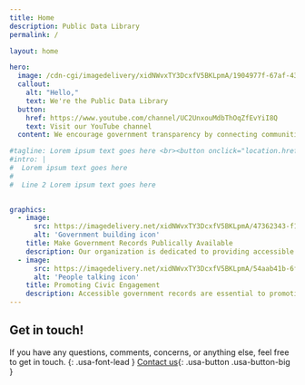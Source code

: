 ```yaml
---
title: Home
description: Public Data Library
permalink: /

layout: home

hero:
  image: /cdn-cgi/imagedelivery/xidNWvxTY3DcxfV5BKLpmA/1904977f-67af-435f-c3a3-3b1e9f42c600/unlimited
  callout:
    alt: "Hello,"
    text: We're the Public Data Library
  button:
    href: https://www.youtube.com/channel/UC2UnxouMdbThOqZfEvYiI8Q
    text: Visit our YouTube channel
  content: We encourage government transparency by connecting communities to hard-to-find government records - for free.

#tagline: Lorem ipsum text goes here <br><button onclick="location.href='Lorem ipsum text goes here'" class="">Donate</button>
#intro: |
#  Lorem ipsum text goes here
#
#  Line 2 Lorem ipsum text goes here
  

graphics:
  - image:
      src: https://imagedelivery.net/xidNWvxTY3DcxfV5BKLpmA/47362343-f141-43f4-a1d7-29b6b6492c00/150
      alt: 'Government building icon'
    title: Make Government Records Publically Available
    description: Our organization is dedicated to providing accessible and transparent government records. By leveraging the latest technology and industry best practices, we present complex data in a clear and user-friendly format.
  - image:
      src: https://imagedelivery.net/xidNWvxTY3DcxfV5BKLpmA/54aab41b-6f41-4ab0-5772-fddb63936100/150
      alt: 'People talking icon'
    title: Promoting Civic Engagement
    description: Accessible government records are essential to promoting civic engagement. By making it easier for citizens to access and understand government information, we empower individuals to participate in the democratic process, hold their elected officials accountable, and make informed decisions about issues that impact their communities.
---
```


## Get in touch!

If you have any questions, comments, concerns, or anything else, feel free to get in touch.
{: .usa-font-lead }
[Contact us](/contact/){: .usa-button .usa-button-big }
